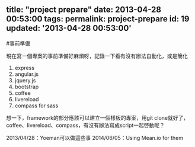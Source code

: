 title: "project prepare"
date: 2013-04-28 00:53:00
tags:
permalink: project-prepare
id: 19
updated: '2013-04-28 00:53:00'
---



#事前準備

現在寫一個專案的事前準備好麻煩呀，記錄一下看有沒有辦法自動化，或是簡化

1. express
1. angular.js
1. jquery.js
1. bootstrap
1. coffee
1. livereload
1. compass for sass

想一下，framework的部分應該可以建立一個樣板的專案，用git clone就好了，coffee、livereload、compass，有沒有辦法寫成script一起啓動呢？

2013/04/28：Yoeman可以做這些事
2014/06/05：Using Mean.io for them
